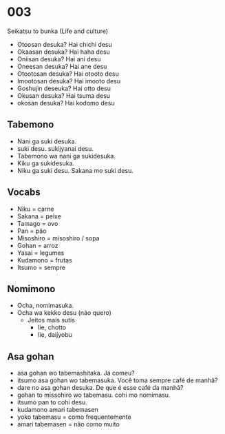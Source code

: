 # 003

Seikatsu to bunka (Life and culture)

- Otoosan desuka? Hai chichi desu
- Okaasan desuka? Hai haha desu
- Oniisan desuka? Hai ani desu
- Oneesan desuka? Hai ane desu
- Otootosan desuka? Hai otooto desu
- Imootosan desuka? Hai imooto desu
- Goshujin deseuka? Hai otto desu
- Okusan desuka? Hai tsuma desu
- okosan desuka? Hai kodomo desu

## Tabemono

- Nani ga suki desuka.
- suki desu. sukijyanai desu.
- Tabemono wa nani ga sukidesuka.
- Kiku ga sukidesuka.
- Niku ga suki desu. Sakana mo suki desu.

## Vocabs

- Niku = carne
- Sakana = peixe
- Tamago = ovo
- Pan = pão
- Misoshiro = misoshiro / sopa
- Gohan = arroz
- Yasai = legumes
- Kudamono = frutas
- Itsumo = sempre

## Nomimono

- Ocha, nomimasuka.
- Ocha wa kekko desu (não quero)
  - Jeitos mais sutis
    - Iie, chotto
    - Iie, daijyobu

## Asa gohan

- asa gohan wo tabemashitaka. Já comeu?
- itsumo asa gohan wo tabemasuka. Você toma sempre café de manhã?
- dare no asa gohan desuka. De que é esse café da manhã?
- gohan to missohiro wo tabemasu. cohi mo nomimasu.
- itsumo pan to cohi desu.
- kudamono amari tabemasen
- yoko tabemasu = como frequentemente
- amari tabemasen = não como muito

